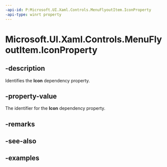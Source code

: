 ```yaml
---
-api-id: P:Microsoft.UI.Xaml.Controls.MenuFlyoutItem.IconProperty
-api-type: winrt property
---
```


<!-- Property syntax.
public DependencyProperty IconProperty { get; }
-->

# Microsoft.UI.Xaml.Controls.MenuFlyoutItem.IconProperty

## -description
Identifies the **Icon** dependency property.

## -property-value
The identifier for the **Icon** dependency property.

## -remarks

## -see-also

## -examples

